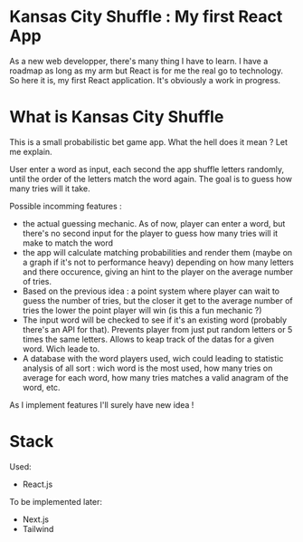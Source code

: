 # Kansas City Shuffle : My first React App

As a new web developper, there's many thing I have to learn. I have a roadmap as long as my arm but React is for me the real go to technology.
So here it is, my first React application. It's obviously a work in progress.

# What is Kansas City Shuffle 

This is a small probabilistic bet game app. What the hell does it mean ? Let me explain. 

User enter a word as input, each second the app shuffle letters randomly, until the order of the letters match the word again. 
The goal is to guess how many tries will it take. 


Possible incomming features :

- the actual guessing mechanic. As of now, player can enter a word, but there's no second input for the player to guess how many tries will it make to match the word
- the app will calculate matching probabilities and render them (maybe on a graph if it's not to performance heavy) depending on how many letters and there occurence, giving an hint to the player on the average number of tries.
- Based on the previous idea : a point system where player can wait to guess the number of tries, but the closer it get to the average number of tries the lower the point player will win (is this a fun mechanic ?)
- The input word will be checked to see if it's an existing word (probably there's an API for that). Prevents player from just put random letters or 5 times the same letters. Allows to keap track of the datas for a given word. Wich leade to.
- A database with the word players used, wich could leading to statistic analysis of all sort : wich word is the most used, how many tries on average for each word, how many tries matches a valid anagram of the word, etc.

As I implement features I'll surely have new idea !

# Stack

Used:
- React.js
  
To be implemented later:
- Next.js 
- Tailwind

